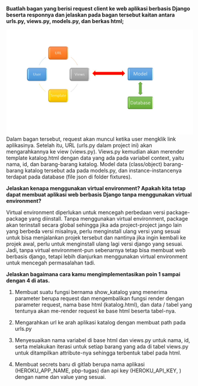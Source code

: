 **Buatlah bagan yang berisi request client ke web aplikasi berbasis Django beserta responnya dan jelaskan pada bagan tersebut kaitan antara urls.py, views.py, models.py, dan berkas html;**

![Alur web berbasis Django](BaganDjango.jpg)
Dalam bagan tersebut, request akan muncul ketika user mengklik link aplikasinya. Setelah itu, URL (urls.py dalam project ini) akan mengarahkannya ke view (views.py). Views.py kemudian akan merender template katalog.html dengan data yang ada pada variabel context, yaitu nama, id, dan barang-barang katalog. Model data (class/object) barang-barang katalog tersebut ada pada models.py, dan instance-instancenya terdapat pada database (file json di folder fixtures).


**Jelaskan kenapa menggunakan virtual environment? Apakah kita tetap dapat membuat aplikasi web berbasis Django tanpa menggunakan virtual environment?**

Virtual environment diperlukan untuk mencegah perbedaan versi package-package yang diinstall. Tanpa menggunakan virtual environment, package akan terinstall secara global sehingga jika ada project-project jango lain yang berbeda versi misalnya, perlu menginstall ulang versi yang sesuai untuk bisa menjalankan projek tersebut dan nantinya jika ingin kembali ke projek awal, perlu untuk menginstall ulang lagi versi django yang sesuai. Jadi, tanpa virtual environment-pun sebenarnya tetap bisa membuat web berbasis django, tetapi lebih dianjurkan menggunakan virtual environment untuk mencegah permasalahan tadi.

 

**Jelaskan bagaimana cara kamu mengimplementasikan poin 1 sampai dengan 4 di atas.**

1. Membuat suatu fungsi bernama show_katalog yang menerima parameter berupa request dan mengembalikan fungsi render dengan parameter request, nama base html (katalog.html), dan data / tabel yang tentunya akan me-render request ke base html beserta tabel-nya.

 

2. Mengarahkan url ke arah aplikasi katalog dengan membuat path pada urls.py

 

3. Menyesuaikan nama variabel di base html dan views.py untuk nama, id, serta melakukan iterasi untuk setiap barang yang ada di tabel views.py untuk ditampilkan attribute-nya sehingga terbentuk tabel pada html.

 

4. Membuat secrets baru di gitlab berupa nama aplikasi (HEROKU_APP_NAME, pbp-tugas) dan api key (HEROKU_API_KEY, <API key di akun saya>) dengan name dan value yang sesuai.